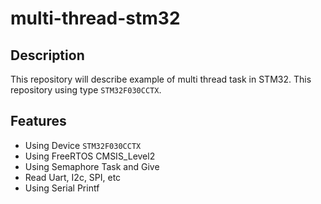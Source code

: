 # multi-thread-stm32

## Description

This repository will describe example of multi thread task in STM32. This repository using type `STM32F030CCTX`.

## Features

- Using Device `STM32F030CCTX`
- Using FreeRTOS CMSIS_Level2
- Using Semaphore Task and Give
- Read Uart, I2c, SPI, etc
- Using Serial Printf
